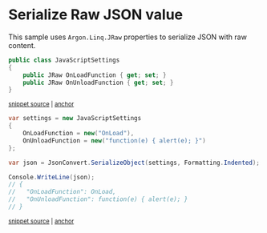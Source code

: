# Serialize Raw JSON value

This sample uses `Argon.Linq.JRaw` properties to serialize JSON with raw content.

<!-- snippet: SerializeRawJsonTypes -->
<a id='snippet-serializerawjsontypes'></a>
```cs
public class JavaScriptSettings
{
    public JRaw OnLoadFunction { get; set; }
    public JRaw OnUnloadFunction { get; set; }
}
```
<sup><a href='/src/Tests/Documentation/Samples/Serializer/SerializeRawJson.cs#L7-L13' title='Snippet source file'>snippet source</a> | <a href='#snippet-serializerawjsontypes' title='Start of snippet'>anchor</a></sup>
<!-- endSnippet -->

<!-- snippet: SerializeRawJsonUsage -->
<a id='snippet-serializerawjsonusage'></a>
```cs
var settings = new JavaScriptSettings
{
    OnLoadFunction = new("OnLoad"),
    OnUnloadFunction = new("function(e) { alert(e); }")
};

var json = JsonConvert.SerializeObject(settings, Formatting.Indented);

Console.WriteLine(json);
// {
//   "OnLoadFunction": OnLoad,
//   "OnUnloadFunction": function(e) { alert(e); }
// }
```
<sup><a href='/src/Tests/Documentation/Samples/Serializer/SerializeRawJson.cs#L18-L32' title='Snippet source file'>snippet source</a> | <a href='#snippet-serializerawjsonusage' title='Start of snippet'>anchor</a></sup>
<!-- endSnippet -->
